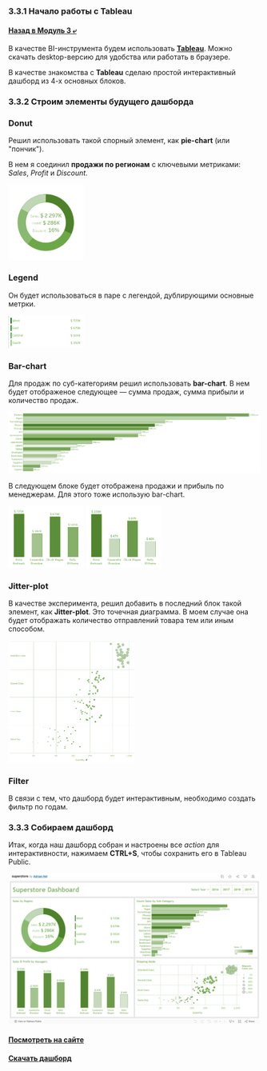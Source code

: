 ### 3.3.1 Начало работы с Tableau

#### [Назад в Модуль 3 ⤶](/DE-101/Module3/readme.md)

В качестве BI-инструмента будем использовать **[Tableau](https://www.tableau.com/)**. Можно скачать desktop-версию 
для удобства или работать в браузере.

В качестве знакомства с **Tableau** сделаю простой интерактивный дашборд из 4-х основных блоков.


### 3.3.2 Строим элементы будущего дашборда
### Donut
Решил использовать такой спорный элемент, как **pie-chart** (или "пончик"). 

В нем я соединил **продажи по регионам** 
с ключевыми метриками: _Sales_, _Profit_ и _Discount_.

<img src="/DE-101/Module3/img/donut_tp.png" width="30%">

### Legend
Он будет использоваться в паре с легендой, дублирующими основные метрки.

<img src="/DE-101/Module3/img/legend_tp.png" width="30%">

### Bar-chart
Для продаж по суб-категориям решил использовать **bar-chart**. В нем будет отображеное следующее — сумма продаж, 
сумма прибыли и количество продаж.

<img src="/DE-101/Module3/img/bar_sub_tp.png">

В следующем блоке будет отображена продажи и прибыль по менеджерам. Для этого тоже использую bar-chart.

<img src="/DE-101/Module3/img/bar_sales_tp.png" width="30%">

<img src="/DE-101/Module3/img/bar_profit_tp.png" width="30%">

### Jitter-plot
В качестве эксперимента, решил добавить в последний блок такой элемент, как **Jitter-plot**.
Это точечная диаграмма. В моем случае она будет отображать количество отправлений товара тем или иным способом.

<img src="/DE-101/Module3/img/jitter_tp.png" width="50%">

### Filter
В связи с тем, что дашборд будет интерактивным, необходимо создать фильтр по годам.

### 3.3.3 Собираем дашборд
Итак, когда наш дашборд собран и настроены все *action* для интерактивности, нажимаем **CTRL+S**, чтобы сохранить
его в Tableau Public.

<img src="/DE-101/Module3/img/dashboard_tp.png" width="100%">


#### [Посмотреть на сайте](https://public.tableau.com/app/profile/adrian.hel7121/viz/superstore_17462750560080/Dashboard)

#### [Скачать дашборд](/DE-101/Module3/data/tableau/superstore.twbx)